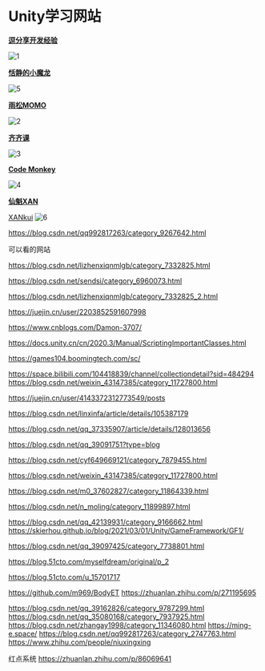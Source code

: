 # Unity学习网站

**[逗分享开发经验](<http://jingyan.idoubi.net/>)**

![1](\../Image/Unity学习网站/1.png)

**[恬静的小魔龙](<https://itmonon.blog.csdn.net/?type=blog>)**

![5](\../Image/Unity学习网站/5.png)

**[雨松MOMO](<https://www.xuanyusong.com/>)**

![2](\../Image/Unity学习网站/2.png)

**[齐齐课](<https://www.qiqiker.com/>)**

![3](\../Image/Unity学习网站/3.png)

**[Code Monkey](<https://www.youtube.com/@CodeMonkeyUnity>)**

![4](\../Image/Unity学习网站/4.png)

**[仙魁XAN](<https://blog.csdn.net/u014361280?type=blog>)**

[XANkui](<https://github.com/XANkui>)
![6](\../Image/Unity学习网站/6.png)


https://blog.csdn.net/qq992817263/category_9267642.html

可以看的网站

https://blog.csdn.net/lizhenxiqnmlgb/category_7332825.html

https://blog.csdn.net/sendsi/category_6960073.html

https://blog.csdn.net/lizhenxiqnmlgb/category_7332825_2.html

https://juejin.cn/user/2203852591607998

https://www.cnblogs.com/Damon-3707/

https://docs.unity.cn/cn/2020.3/Manual/ScriptingImportantClasses.html

https://games104.boomingtech.com/sc/


https://space.bilibili.com/104418839/channel/collectiondetail?sid=484294
https://blog.csdn.net/weixin_43147385/category_11727800.html

https://juejin.cn/user/4143372312773549/posts

https://blog.csdn.net/linxinfa/article/details/105387179

https://blog.csdn.net/qq_37335907/article/details/128013656

https://blog.csdn.net/qq_39091751?type=blog

<https://blog.csdn.net/cyf649669121/category_7879455.html>

<https://blog.csdn.net/weixin_43147385/category_11727800.html>

<https://blog.csdn.net/m0_37602827/category_11864339.html>

<https://blog.csdn.net/n_moling/category_11899897.html>

<https://blog.csdn.net/qq_42139931/category_9166662.html>
https://skierhou.github.io/blog/2021/03/01/Unity/GameFramework/GF1/

<https://blog.csdn.net/qq_39097425/category_7738801.html>

<https://blog.51cto.com/myselfdream/original/p_2>

<https://blog.51cto.com/u_15701717>

<https://github.com/m969/BodyET> <https://zhuanlan.zhihu.com/p/271195695>

<https://blog.csdn.net/qq_39162826/category_9787299.html>
<https://blog.csdn.net/qq_35080168/category_7937925.html>
<https://blog.csdn.net/zhangay1998/category_11346080.html>
<https://ming-e.space/>
<https://blog.csdn.net/qq992817263/category_2747763.html>
<https://www.zhihu.com/people/niuxingxing>

红点系统 <https://zhuanlan.zhihu.com/p/86069641>
